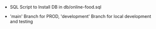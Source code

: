 * SQL Script to Install DB in db/online-food.sql

* 'main' Branch for PROD, 'development' Branch for local development and testing